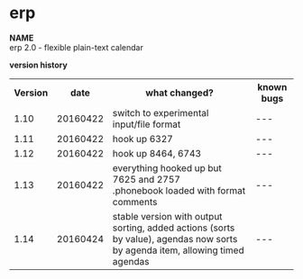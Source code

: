 # erp
<b>NAME</b><br>
      erp 2.0 - flexible plain-text calendar

**version history**
<table>
   <tr>
      <th>Version</th>
      <th>date</th>
      <th>what changed?</th>
      <th>known bugs</th>
   </tr>
   <tr>
      <td>1.10</td>
      <td>20160422</td>
      <td>switch to experimental input/file format</td>
      <td>---</td>
   </tr>
   <tr>
      <td>1.11</td>
      <td>20160422</td>
      <td>hook up 6327</td>
      <td>---</td>
   </tr>
   <tr>
      <td>1.12</td>
      <td>20160422</td>
      <td>hook up 8464, 6743</td>
      <td>---</td>
   </tr>
      <tr>
      <td>1.13</td>
      <td>20160422</td>
      <td>everything hooked up but 7625 and 2757<br>.phonebook loaded with format comments</td>
      <td>---</td>
   </tr>
   <tr>
     <td>1.14</td>
     <td>20160424</td>
     <td>stable version with output sorting, added actions (sorts by value), agendas now sorts by agenda item,
          allowing timed agendas</td>
     <td>---</td>
   </tr>
</table>

